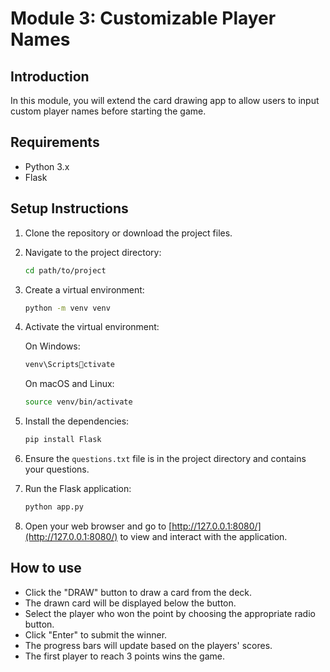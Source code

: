 # Module 3: Customizable Player Names

## Introduction

In this module, you will extend the card drawing app to allow users to input custom player names before starting the game.

## Requirements

- Python 3.x
- Flask

## Setup Instructions

1. Clone the repository or download the project files.

2. Navigate to the project directory:

   ```bash
   cd path/to/project
   ```

3. Create a virtual environment:

   ```bash
   python -m venv venv
   ```

4. Activate the virtual environment:

   On Windows:

   ```bash
   venv\Scriptsctivate
   ```

   On macOS and Linux:

   ```bash
   source venv/bin/activate
   ```

5. Install the dependencies:

   ```bash
   pip install Flask
   ```

6. Ensure the `questions.txt` file is in the project directory and contains your questions.

7. Run the Flask application:

   ```bash
   python app.py
   ```

8. Open your web browser and go to [http://127.0.0.1:8080/](http://127.0.0.1:8080/) to view and interact with the application.

## How to use

- Click the "DRAW" button to draw a card from the deck.
- The drawn card will be displayed below the button.
- Select the player who won the point by choosing the appropriate radio button.
- Click "Enter" to submit the winner.
- The progress bars will update based on the players' scores.
- The first player to reach 3 points wins the game.
